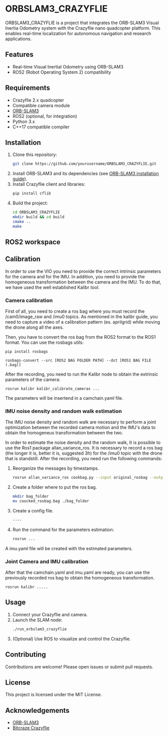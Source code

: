 # ORBSLAM3_CRAZYFLIE

ORBSLAM3_CRAZYFLIE is a project that integrates the ORB-SLAM3 Visual Inertia Odometry system with the Crazyflie nano quadcopter platform. This enables real-time localization for autonomous navigation and research applications.

## Features

- Real-time Visual Inertial Odometry using ORB-SLAM3
- ROS2 (Robot Operating System 2) compatibility

## Requirements

- Crazyflie 2.x quadcopter
- Compatible camera module
- [ORB-SLAM3](https://github.com/UZ-SLAMLab/ORB_SLAM3)
- ROS2 (optional, for integration)
- Python 3.x
- C++17 compatible compiler

## Installation

1. Clone this repository:
    ```bash
    git clone https://github.com/yourusername/ORBSLAM3_CRAZYFLIE.git
    ```
2. Install ORB-SLAM3 and its dependencies (see [ORB-SLAM3 installation guide](https://github.com/UZ-SLAMLab/ORB_SLAM3)).
3. Install Crazyflie client and libraries:
    ```bash
    pip install cflib
    ```
4. Build the project:
    ```bash
    cd ORBSLAM3_CRAZYFLIE
    mkdir build && cd build
    cmake ..
    make
    ```

## ROS2 workspace

## Calibration

In order to use the VIO you need to provide the correct intrinsic parameters for the camera and for the IMU. In addition, you need to provide the homogeneous transformation between the camera and the IMU. To do that, we have used the well established Kalibr tool.

### Camera calibration

First of all, you need to create a ros bag where you must record the /cam0/image_raw and /imu0 topics. As mentioned in the kalibr guide, you need to capture a video of a calibration pattern (es. aprilgrid) while moving the drone along all the axes.

Then, you have to convert the ros bag from the ROS2 format to the ROS1 format. You can use the rosbags utils:

    pip install rosbags

    rosbags-convert --src [ROS2 BAG FOLDER PATH] --dst [ROS1 BAG FILE (.bag)]

After the recording, you need to run the Kalibr node to obtain the extrinsic parameters of the camera:

    rosrun kalibr kalibr_calibrate_cameras ...

The parameters will be insertend in a camchain.yaml file.

### IMU noise density and random walk estimation

The IMU noise density and random walk are necessary to perform a joint optimization between the recorded camera motion and the IMU's data to obtain the homogeneus transformation between the two.

In order to estimate the noise density and the random walk, It is possible to use the Ros1 package allan_variance_ros. It is necessary to record a ros bag (the longer it is, better it is, suggested 3h) for the /imu0 topic with the drone that is standstill. After the recording, you need run the following commands:

1. Reorganize the messages by timestamps.
    ```bash
    rosrun allan_variance_ros cookbag.py --input original_rosbag --output cooked_rosbag.bag
    ```

2. Create a folder where to put the ros bag.
    ```bash
    mkdir bag_folder
    mv coocked_rosbag.bag ./bag_folder
    ```
3. Create a config file.
    ```bash
    ----
    ```

4. Run the command for the parameters estimation:
    ```bash
    rosrun ...
    ```

A imu.yaml file will be created with the estimated parameters.

### Joint Camera and IMU calibration

After that the camchain.yaml and imu.yaml are ready, you can use the previously recorded ros bag to obtain the homogeneous transformation. 

    rosrun kalibr .....

## Usage

1. Connect your Crazyflie and camera.
2. Launch the SLAM node:
    ```bash
    ./run_orbslam3_crazyflie
    ```
3. (Optional) Use ROS to visualize and control the Crazyflie.

## Contributing

Contributions are welcome! Please open issues or submit pull requests.

## License

This project is licensed under the MIT License.

## Acknowledgements

- [ORB-SLAM3](https://github.com/UZ-SLAMLab/ORB_SLAM3)
- [Bitcraze Crazyflie](https://www.bitcraze.io/)
